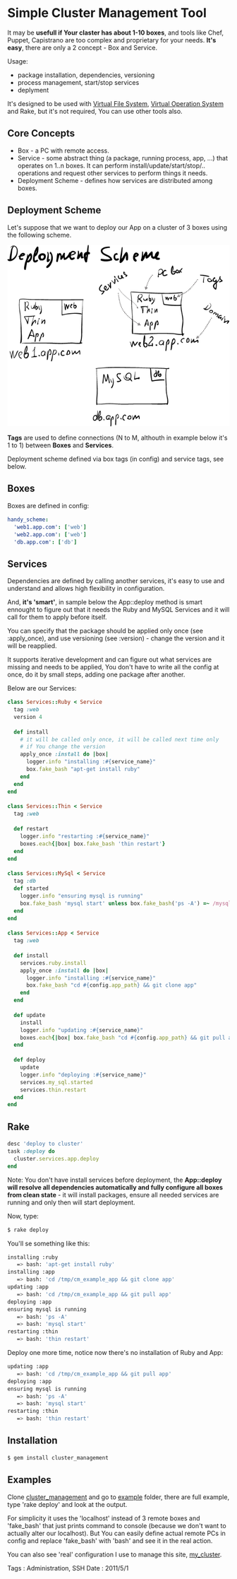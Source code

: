 # Simple Cluster Management Tool

It may be **usefull if Your claster has about 1-10 boxes**, and tools like Chef, Puppet, Capistrano
are too complex and proprietary for your needs.
**It's easy**, there are only a 2 concept - Box and Service.

Usage:

- package installation, dependencies, versioning
- process management, start/stop services
- deplyment

It's designed to be used with [Virtual File System][vfs], [Virtual Operation System][vos] and Rake, but
it's not required, You can use other tools also.

## Core Concepts

- Box - a PC with remote access.
- Service - some abstract thing (a package, running process, app, ...) that operates on 1..n
boxes. It can perform install/update/start/stop/.. operations and request other services to perform
things it needs.
- Deployment Scheme - defines how services are distributed among boxes.

## Deployment Scheme

Let's suppose that we want to deploy our App on a cluster of 3 boxes using the following scheme.

![](simple-cluster-management-tool/deployment-scheme.png)

**Tags** are used to define connections (N to M, althouth in example below it's 1 to 1) between
**Boxes** and **Services**.

Deployment scheme defined via box tags (in config) and service tags, see below.

## Boxes

Boxes are defined in config:

``` YAML
handy_scheme:
  'web1.app.com': ['web']
  'web2.app.com': ['web']
  'db.app.com': ['db']
```

## Services

Dependencies are defined by calling another services, it's easy to use and understand and allows high
flexibility in configuration.

And, **it's 'smart'**, in sample below the App::deploy method is smart ennought to figure out that it
needs the Ruby and MySQL Services and it will call for them to apply before itself.

You can specify that the package should be applied only once (see :apply_once), and use versioning
(see :version) - change the version and it will be reapplied.

It supports iterative development and can figure out what services are missing and needs to be applied,
You don't have to write all the config at once, do it by small steps, adding one package after another.

Below are our Services:

``` Ruby
class Services::Ruby < Service
  tag :web
  version 4

  def install
    # it will be called only once, it will be called next time only
    # if You change the version
    apply_once :install do |box|
      logger.info "installing :#{service_name}"
      box.fake_bash "apt-get install ruby"
    end
  end
end

class Services::Thin < Service
  tag :web

  def restart
    logger.info "restarting :#{service_name}"
    boxes.each{|box| box.fake_bash 'thin restart'}
  end
end

class Services::MySql < Service
  tag :db
  def started
    logger.info "ensuring mysql is running"
    box.fake_bash 'mysql start' unless box.fake_bash('ps -A') =~ /mysql/
  end
end

class Services::App < Service
  tag :web

  def install
    services.ruby.install
    apply_once :install do |box|
      logger.info "installing :#{service_name}"
      box.fake_bash "cd #{config.app_path} && git clone app"
    end
  end

  def update
    install
    logger.info "updating :#{service_name}"
    boxes.each{|box| box.fake_bash "cd #{config.app_path} && git pull app"}
  end

  def deploy
    update
    logger.info "deploying :#{service_name}"
    services.my_sql.started
    services.thin.restart
  end
end
```

## Rake

``` Ruby
desc 'deploy to cluster'
task :deploy do
  cluster.services.app.deploy
end
```

Note: You don't have install services before deployment, the **App::deploy will resolve all dependencies
automatically and fully configure all boxes from clean state** - it will install packages, ensure all
needed services are running and only then will start deployment.

Now, type:

``` Bash
$ rake deploy
```

You'll se something like this:

``` Bash
installing :ruby
   => bash: 'apt-get install ruby'
installing :app
   => bash: 'cd /tmp/cm_example_app && git clone app'
updating :app
   => bash: 'cd /tmp/cm_example_app && git pull app'
deploying :app
ensuring mysql is running
   => bash: 'ps -A'
   => bash: 'mysql start'
restarting :thin
   => bash: 'thin restart'
```

Deploy one more time, notice now there's no installation of Ruby and App:

``` Bash
updating :app
   => bash: 'cd /tmp/cm_example_app && git pull app'
deploying :app
ensuring mysql is running
   => bash: 'ps -A'
   => bash: 'mysql start'
restarting :thin
   => bash: 'thin restart'
```

## Installation

``` Bash
$ gem install cluster_management
```

## Examples

Clone [cluster_management][cluster_management] and go to [example][example] folder, there are full
example, type 'rake deploy' and look at the output.

For simplicity it uses the 'localhost' instead of 3 remote boxes and 'fake_bash' that just prints command
to console (because we don't want to actually alter our localhost).
But You can easily define actual remote PCs in config and replace 'fake_bash' with 'bash' and see it in
the real action.

You can also see 'real' configuration I use to manage this site, [my_cluster][my_cluster].

Tags : Administration, SSH
Date : 2011/5/1

[my_cluster]: http://github.com/alexeypetrushin/my_cluster/tree/master/lib/packages
[vos]: http://github.com/alexeypetrushin/vos
[vfs]: http://github.com/alexeypetrushin/vfs
[example]: https://github.com/alexeypetrushin/cluster_management/tree/master/example
[cluster_management]: https://github.com/alexeypetrushin/cluster_management